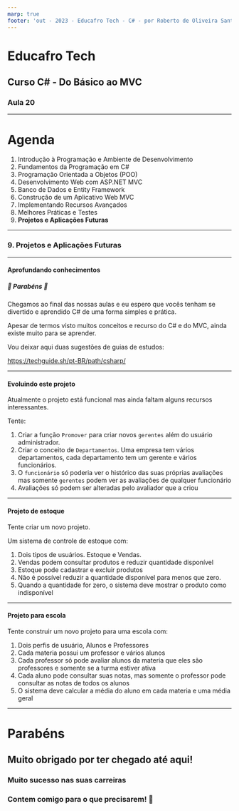 ```yaml
---
marp: true
footer: 'out - 2023 - Educafro Tech - C# - por Roberto de Oliveira Santos'
---
```

<style>
section {
    justify-content: start;
}

img[alt$="<"] {
    float: left;
    margin-right: 2em;
    }

img[alt$="center"] {
    display: block;
    margin: 0 auto;
    }
</style>

<style scoped>section { justify-content: center; }</style>

# Educafro Tech
## Curso C# - Do Básico ao MVC
### Aula 20

---

# Agenda
1. Introdução à Programação e Ambiente de Desenvolvimento
2. Fundamentos da Programação em C#
3. Programação Orientada a Objetos (POO)
4. Desenvolvimento Web com ASP.NET MVC
5. Banco de Dados e Entity Framework
6. Construção de um Aplicativo Web MVC
7. Implementando Recursos Avançados
8. Melhores Práticas e Testes
9. **Projetos e Aplicações Futuras**

---
<style scoped>section { justify-content: center; }</style>

### 9. Projetos e Aplicações Futuras

---

#### Aprofundando conhecimentos

##### 🎈 Parabéns 🥳

Chegamos ao final das nossas aulas e eu espero que vocês tenham se divertido e aprendido C# de uma forma simples e prática.

Apesar de termos visto muitos conceitos e recurso do C# e do MVC, ainda existe muito para se aprender.

Vou deixar aqui duas sugestões de guias de estudos:

https://techguide.sh/pt-BR/path/csharp/

---

#### Evoluindo este projeto

Atualmente o projeto está funcional mas ainda faltam alguns recursos interessantes.

Tente:

1. Criar a função ```Promover``` para criar novos ```gerentes``` além do usuário administrador.
2. Criar o conceito de ```Departamentos```. Uma empresa tem vários departamentos, cada departamento tem um gerente e vários funcionários.
3. O ```funcionário``` só poderia ver o histórico das suas próprias avaliações mas somente ```gerentes``` podem ver as avaliações de qualquer funcionário
4. Avaliações só podem ser alteradas pelo avaliador que a criou

---

#### Projeto de estoque

Tente criar um novo projeto.

Um sistema de controle de estoque com:

1. Dois tipos de usuários. Estoque e Vendas.
2. Vendas podem consultar produtos e reduzir quantidade disponível
3. Estoque pode cadastrar e excluir produtos
4. Não é possível reduzir a quantidade disponível para menos que zero.
5. Quando a quantidade for zero, o sistema deve mostrar o produto como indisponível

---

#### Projeto para escola

Tente construir um novo projeto para uma escola com:

1. Dois perfis de usuário, Alunos e Professores
2. Cada materia possui um professor e vários alunos
3. Cada professor só pode avaliar alunos da materia que eles são professores e somente se a turma estiver ativa
4. Cada aluno pode consultar suas notas, mas somente o professor pode consultar as notas de todos os alunos
5. O sistema deve calcular a média do aluno em cada materia e uma média geral

---

<style scoped>section { justify-content: center; }</style>

# Parabéns
## Muito obrigado por ter chegado até aqui! 
### Muito sucesso nas suas carreiras
### Contem comigo para o que precisarem! 👋





